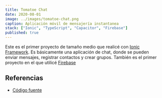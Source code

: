 ```yaml
---
title: Tomatoe Chat
date: 2020-08-01
image: ../images/tomatoe-chat.png
caption: Aplicación móvil de mensajería instantanea
stack: ["Ionic", "TypeScript", "Capacitor", "Firebase"]
published: true
---
```


Este es el primer proyecto de tamaño medio que realicé con [Ionic Framework](https://ionicframework.com/). Es básicamente una aplicación de chat, donde se pueden enviar mensajes, registrar contactos y crear grupos. También es el primer proyecto en el que utilicé [Firebase](https://firebase.google.com/)

## Referencias

- [Código fuente](https://github.com/angelxehg/tomatoe-chat/)
